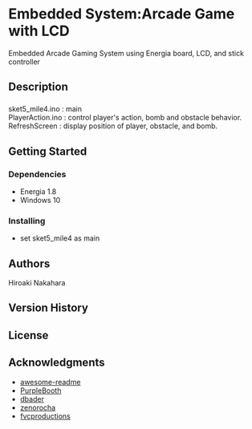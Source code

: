 
# Embedded System:Arcade Game with LCD
Embedded Arcade Gaming System using Energia board, LCD, and stick controller

## Description

###    
sket5_mile4.ino : main <br/>
PlayerAction.ino : control player's action, bomb and obstacle behavior.<br/>
RefreshScreen : display position of player, obstacle, and bomb.<br/>

## Getting Started

### Dependencies

* Energia 1.8
* Windows 10

### Installing

* set sket5_mile4 as main



## Authors

 Hiroaki Nakahara

## Version History

## License
 
## Acknowledgments

* [awesome-readme](https://github.com/matiassingers/awesome-readme)
* [PurpleBooth](https://gist.github.com/PurpleBooth/109311bb0361f32d87a2)
* [dbader](https://github.com/dbader/readme-template)
* [zenorocha](https://gist.github.com/zenorocha/4526327)
* [fvcproductions](https://gist.github.com/fvcproductions/1bfc2d4aecb01a834b46)
